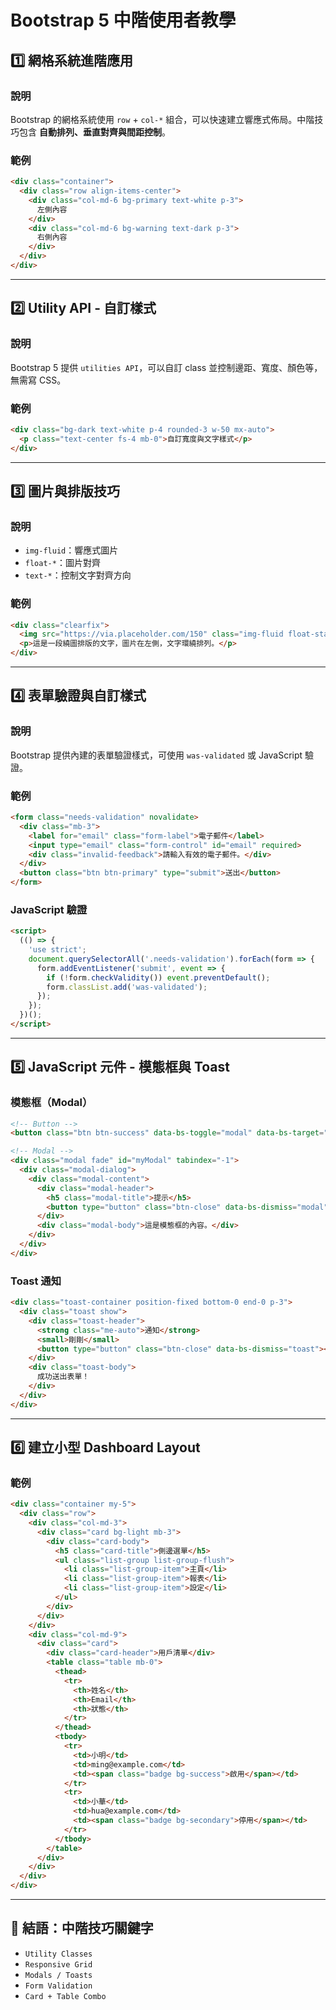 
# Bootstrap 5 中階使用者教學

## 1️⃣ 網格系統進階應用

### 說明
Bootstrap 的網格系統使用 `row` + `col-*` 組合，可以快速建立響應式佈局。中階技巧包含 **自動排列、垂直對齊與間距控制**。

### 範例
```html
<div class="container">
  <div class="row align-items-center">
    <div class="col-md-6 bg-primary text-white p-3">
      左側內容
    </div>
    <div class="col-md-6 bg-warning text-dark p-3">
      右側內容
    </div>
  </div>
</div>
```

---

## 2️⃣ Utility API - 自訂樣式

### 說明
Bootstrap 5 提供 `utilities API`，可以自訂 class 並控制邊距、寬度、顏色等，無需寫 CSS。

### 範例
```html
<div class="bg-dark text-white p-4 rounded-3 w-50 mx-auto">
  <p class="text-center fs-4 mb-0">自訂寬度與文字樣式</p>
</div>
```

---

## 3️⃣ 圖片與排版技巧

### 說明
- `img-fluid`：響應式圖片
- `float-*`：圖片對齊
- `text-*`：控制文字對齊方向

### 範例
```html
<div class="clearfix">
  <img src="https://via.placeholder.com/150" class="img-fluid float-start me-3 rounded" alt="Sample Image">
  <p>這是一段繞圖排版的文字，圖片在左側，文字環繞排列。</p>
</div>
```

---

## 4️⃣ 表單驗證與自訂樣式

### 說明
Bootstrap 提供內建的表單驗證樣式，可使用 `was-validated` 或 JavaScript 驗證。

### 範例
```html
<form class="needs-validation" novalidate>
  <div class="mb-3">
    <label for="email" class="form-label">電子郵件</label>
    <input type="email" class="form-control" id="email" required>
    <div class="invalid-feedback">請輸入有效的電子郵件。</div>
  </div>
  <button class="btn btn-primary" type="submit">送出</button>
</form>
```

### JavaScript 驗證
```html
<script>
  (() => {
    'use strict';
    document.querySelectorAll('.needs-validation').forEach(form => {
      form.addEventListener('submit', event => {
        if (!form.checkValidity()) event.preventDefault();
        form.classList.add('was-validated');
      });
    });
  })();
</script>
```

---

## 5️⃣ JavaScript 元件 - 模態框與 Toast

### 模態框（Modal）
```html
<!-- Button -->
<button class="btn btn-success" data-bs-toggle="modal" data-bs-target="#myModal">開啟模態框</button>

<!-- Modal -->
<div class="modal fade" id="myModal" tabindex="-1">
  <div class="modal-dialog">
    <div class="modal-content">
      <div class="modal-header">
        <h5 class="modal-title">提示</h5>
        <button type="button" class="btn-close" data-bs-dismiss="modal"></button>
      </div>
      <div class="modal-body">這是模態框的內容。</div>
    </div>
  </div>
</div>
```

### Toast 通知
```html
<div class="toast-container position-fixed bottom-0 end-0 p-3">
  <div class="toast show">
    <div class="toast-header">
      <strong class="me-auto">通知</strong>
      <small>剛剛</small>
      <button type="button" class="btn-close" data-bs-dismiss="toast"></button>
    </div>
    <div class="toast-body">
      成功送出表單！
    </div>
  </div>
</div>
```

---

## 6️⃣ 建立小型 Dashboard Layout

### 範例
```html
<div class="container my-5">
  <div class="row">
    <div class="col-md-3">
      <div class="card bg-light mb-3">
        <div class="card-body">
          <h5 class="card-title">側邊選單</h5>
          <ul class="list-group list-group-flush">
            <li class="list-group-item">主頁</li>
            <li class="list-group-item">報表</li>
            <li class="list-group-item">設定</li>
          </ul>
        </div>
      </div>
    </div>
    <div class="col-md-9">
      <div class="card">
        <div class="card-header">用戶清單</div>
        <table class="table mb-0">
          <thead>
            <tr>
              <th>姓名</th>
              <th>Email</th>
              <th>狀態</th>
            </tr>
          </thead>
          <tbody>
            <tr>
              <td>小明</td>
              <td>ming@example.com</td>
              <td><span class="badge bg-success">啟用</span></td>
            </tr>
            <tr>
              <td>小華</td>
              <td>hua@example.com</td>
              <td><span class="badge bg-secondary">停用</span></td>
            </tr>
          </tbody>
        </table>
      </div>
    </div>
  </div>
</div>
```

---

## 🎁 結語：中階技巧關鍵字
- `Utility Classes`
- `Responsive Grid`
- `Modals / Toasts`
- `Form Validation`
- `Card + Table Combo`
